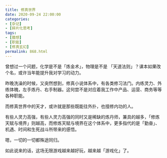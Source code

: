 ```yaml
---
title: 修真世界
date: 2020-09-24 22:00:00
categories: 
- [杂记]
- [碎片化思考]
tags: 
- [臆想]
- [职能]
- [修真玄幻]
permalink: 868.html
---
```


曾想过一个问题，化学是不是「炼金术」，物理是不是 「天道法则」？课本如果改个名，或许当年能提升我对学习的动力。

昨晚洗澡的时候，又突然想到，修真小说体系中，有各类修习法门。内练灵力、外练体魄，左手炼丹、右手制器。这何尝不是对应着我工作中产品、运营、商务等等各种职能。

而修真世界中的天才，或许就是那些既能往外扑，也擅修内功的人。

有些人灵力高强，有些人灵力高强的同时又是稀缺的炼丹师，兼具的越多，「修炼天赋与境界」则越高，而修炼天赋与境界在这个体系中，更多指代的是「勤奋」、机遇、时间和生死战斗所带来的感悟。

嗯，一切的一切都殊途同归。

如此说来的话，这场无限游戏越来越好玩，越来越「游戏化」了。